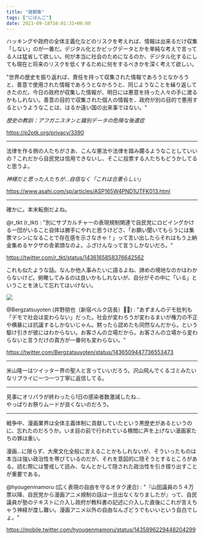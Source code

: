 ```yaml
---
title: "雑観集"
tags: ["にほんご"]
date: 2021-09-18T16:01:31+09:00
---
```


ハッキングや政府の全体主義化などのリスクを考えれば、情報は出来るだけ収集「しない」のが一番だ。デジタル化とかビッグデータとかを単純な考えで言ってる人は猛省して欲しい。何が本当に社会のためになるのか、デジタル化するにしても現在と将来のリスクを低くするために何をするべきかを深く考えて欲しい。

"世界の歴史を振り返れば、責任を持って収集された情報であろうとなかろうと、善意で使用された情報であろうとなかろうと、同じようなことを繰り返してきたのだ。今日の政府が収集した情報が、明日には悪意を持った人々の手に渡るかもしれない。善意の目的で収集された個人の情報を、政府が別の目的で悪用するというようなことは、はるか遠い国の出来事ではない。"

*歴史の教訓：アフガニスタンと識別データの危険な後遺症*

https://p2ptk.org/privacy/3390

***

法律を作る側の人たちがさあ、こんな憲法や法律を踏み躙るようなことしていいの？これだから自民党は信用できないし、そこに投票する人たちもどうかしてると思うよ。

*神様だと思った人たちが…自信なく「これは合憲らしい」*

https://www.asahi.com/sp/articles/ASP165W4PND1UTFK013.html

***

確かに。本末転倒だよね。

@r_tkt (r_tkt) : "別にサブカルチャーの表現規制関連で自民党にロビイングかける一団がいること自体は勝手にやれと思うけどさ、「お願い聞いてもらうには集票マシンになることで存在感を示さなきゃ！」って言い出したらそれはもう上納金集めるヤクザの舎弟頭なのよ。ふざけんなって言うしかないだろ。"

https://twitter.com/r_tkt/status/1436165858376642562

これも似たような話。なんか他人事みたいに語るよね、諦めの境地なのかはわからないけど。俯瞰してみるのは良いかもしれないが、自分がその中に「いる」ということを決して忘れてはいけない。

![](../../img/iitcm/medigei_2.png)

@Bergzatsuyoten (井野朋也（新宿ベルク店長）🏳️‍🌈) : "あずまんのデモ批判も「デモで社会は変わらない」だった。社会が変わろうが変わるまいが権力の不正や横暴には抗議するしかないじゃん。黙ったら認めたも同然なんだから。という駆け引きが彼にはわからない。お客さんの立場だから。お客さんの立場から変わらないと言うだけの貴方が一番何も変わらない。"

https://twitter.com/Bergzatsuyoten/status/1436509447736553473

***

米山隆一はツイッター界の聖人と言っていいだろう。沢山飛んでくるゴミみたいなリプライに一つ一つ丁寧に返信してる。

***

見事にオリパラが終わったら1日の感染者数激減したね...  
やっぱりお祭りムードが良くないのだろう。

***

戦争中、漫画業界は全体主義体制に貢献していたという黒歴史があるというのに、忘れたのだろうか。いま目の前で行われている検閲に声を上げない漫画家たちの罪は重い。

漫画...に限らず、大衆文化全般に言えることかもしれないが、そういったものは本当は強い政治性を帯びているのだが、それを意図的に隠そうとするところがある。読む際には警戒して読み、なんとかして隠された政治性を引き摺り出すことが重要である。

@hyougenmamoru (広く表現の自由を守るオタク連合) : "『山田議員の５４万票以降、自民党から漫画アニメ規制の話は一旦出なくなりましたが』って、自民議員が塾のテキストに介入し政府が教科書の記述に介入した直後にこれが言えちゃう神経が度し難い。漫画アニメ以外の自由なんざどうでもいいという自白でしょ。"

https://mobile.twitter.com/hyougenmamoru/status/1435896229448204299
